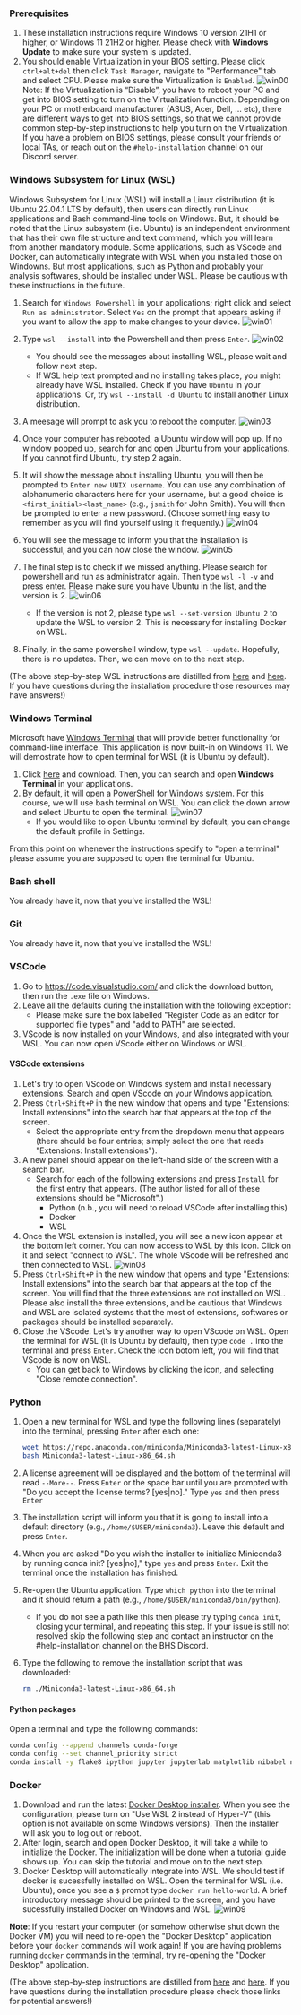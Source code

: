 ### Prerequisites

1. These installation instructions require Windows 10 version 21H1 or higher, or Windows 11 21H2 or higher. Please check with **Windows Update** to make sure your system is updated.
2. You should enable Virtualization in your BIOS setting. Please click `ctrl+alt+del` then click `Task Manager`, navigate to "Performance" tab and select CPU. Please make sure the Virtualization is `Enabled`.
   ![win00](win00.png)
   Note: If the Virtualization is “Disable”, you have to reboot your PC and get into BIOS setting to turn on the Virtualization function. Depending on your PC or motherboard manufacturer (ASUS, Acer, Dell, … etc), there are different ways to get into BIOS settings, so that we cannot provide common step-by-step instructions to help you turn on the Virtualization. If you have a problem on BIOS settings, please consult your friends or local TAs, or reach out on the `#help-installation` channel on our Discord server.

### Windows Subsystem for Linux (WSL)
Windows Subsystem for Linux (WSL) will install a Linux distribution (it is Ubuntu 22.04.1 LTS by default), then users can directly run Linux applications and Bash command-line tools on Windows. But, it should be noted that the Linux subsystem (i.e. Ubuntu) is an independent environment that has their own file structure and text command, which you will learn from another mandatory module. Some applications, such as VScode and Docker, can automatically integrate with WSL when you installed those on Windowns. But most applications, such as Python and probably your analysis softwares, should be installed under WSL. Please be cautious with these instructions in the future.

1. Search for `Windows Powershell` in your applications; right click and select `Run as administrator`.
   Select `Yes` on the prompt that appears asking if you want to allow the app to make changes to your device.
   ![win01](win01.png)

2. Type `wsl --install` into the Powershell and then press `Enter`.
   ![win02](win02.png)
   - You should see the messages about installing WSL, please wait and follow next step.
   - If WSL help text prompted and no installing takes place, you might already have WSL installed. Check if you have `Ubuntu` in your applications. Or, try `wsl --install -d Ubuntu` to install another Linux distribution. 

3. A meesage will prompt to ask you to reboot the computer. 
   ![win03](win03.png)
4. Once your computer has rebooted, a Ubuntu window will pop up. If no window popped up, search for and open Ubuntu from your applications. If you cannot find Ubuntu, try step 2 again.
5. It will show the message about installing Ubuntu, you will then be prompted to `Enter new UNIX username`. You can use any combination of alphanumeric characters here for your username, but a good choice is `<first_initial><last_name>` (e.g., `jsmith` for John Smith). You will then be prompted to enter a new password. (Choose something easy to remember as you will find yourself using it frequently.)
   ![win04](win04.png)
6. You will see the message to inform you that the installation is successful, and you can now close the window.
   ![win05](win05.png)
7. The final step is to check if we missed anything. Please search for powershell and run as administrator again. Then type `wsl -l -v` and press enter. Please make sure you have Ubuntu in the list, and the version is 2. 
   ![win06](win06.png)
   - If the version is not 2, please type `wsl --set-version Ubuntu 2` to update the WSL to version 2. This is necessary for installing Docker on WSL.
8. Finally, in the same powershell window, type `wsl --update`. Hopefully, there is no updates. Then, we can move on to the next step.

(The above step-by-step WSL instructions are distilled from [here](https://learn.microsoft.com/en-us/windows/wsl/install) and [here](https://learn.microsoft.com/en-us/windows/wsl/install-manual).
If you have questions during the installation procedure those resources may have answers!)

### Windows Terminal
Microsoft have [Windows Terminal](https://aka.ms/terminal) that will provide better functionality for command-line interface. This application is now built-in on Windows 11. We will demostrate how to open terminal for WSL (it is Ubuntu by default).

1. Click [here]((https://aka.ms/terminal)) and download. Then, you can search and open **Windows Terminal** in your applications.
2. By default, it will open a PowerShell for Windows system. For this course, we will use bash terminal on WSL. You can click the down arrow and select Ubuntu to open the terminal. 
   ![win07](win07.png)
   - If you would like to open Ubuntu terminal by default, you can change the default profile in Settings.

From this point on whenever the instructions specify to "open a terminal" please assume you are supposed to open the terminal for Ubuntu.

### Bash shell

You already have it, now that you’ve installed the WSL!

### Git

You already have it, now that you’ve installed the WSL!

### VSCode

1. Go to https://code.visualstudio.com/ and click the download button, then run the `.exe` file on Windows.
2. Leave all the defaults during the installation with the following exception:
   - Please make sure the box labelled "Register Code as an editor for supported file types" and "add to PATH" are selected.
3. VScode is now installed on your Windows, and also integrated with your WSL. You can now open VScode either on Windows or WSL.

#### VSCode extensions

1. Let's try to open VScode on Windows system and install necessary extensions. Search and open VScode on your Windows application.
2. Press `Ctrl+Shift+P` in the new window that opens and type "Extensions: Install extensions" into the search bar that appears at the top of the screen.
   - Select the appropriate entry from the dropdown menu that appears (there should be four entries; simply select the one that reads "Extensions: Install extensions").
3. A new panel should appear on the left-hand side of the screen with a search bar. 
   - Search for each of the following extensions and press `Install` for the first entry that appears. (The author listed for all of these extensions should be "Microsoft".)
     - Python (n.b., you will need to reload VSCode after installing this)
     - Docker
     - WSL
4. Once the WSL extension is installed, you will see a new icon appear at the bottom left corner. You can now access to WSL by this icon. Click on it and select "connect to WSL". The whole VScode will be refreshed and then connected to WSL.
   ![win08](win08.png)
5. Press `Ctrl+Shift+P` in the new window that opens and type "Extensions: Install extensions" into the search bar that appears at the top of the screen. You will find that the three extensions are not installed on WSL. Please also install the three extensions, and be cautious that Windows and WSL are isolated systems that the most of extensions, softwares or packages should be installed separately.
6. Close the VScode. Let's try another way to open VScode on WSL. Open the terminal for WSL (it is Ubuntu by default), then type `code .` into the terminal and press `Enter`. Check the icon botom left, you will find that VScode is now on WSL.
   - You can get back to Windows by clicking the icon, and selecting "Close remote connection".

### Python

1. Open a new terminal for WSL and type the following lines (separately) into the terminal, pressing `Enter` after each one:

   ``` bash
   wget https://repo.anaconda.com/miniconda/Miniconda3-latest-Linux-x86_64.sh
   bash Miniconda3-latest-Linux-x86_64.sh
   ```

2. A license agreement will be displayed and the bottom of the terminal will read `--More--`.
   Press `Enter` or the space bar until you are prompted with "Do you accept the license terms? [yes|no]."
   Type `yes` and then press `Enter`
3. The installation script will inform you that it is going to install into a default directory (e.g., `/home/$USER/miniconda3`).
   Leave this default and press `Enter`.
4. When you are asked "Do you wish the installer to initialize Miniconda3 by running conda init? [yes|no]," type `yes` and press `Enter`.
   Exit the terminal once the installation has finished.
5. Re-open the Ubuntu application.
   Type `which python` into the terminal and it should return a path (e.g., `/home/$USER/miniconda3/bin/python`).
   - If you do not see a path like this then please try typing `conda init`, closing your terminal, and repeating this step.
     If your issue is still not resolved skip the following step and contact an instructor on the #help-installation channel on the BHS Discord.
6. Type the following to remove the installation script that was downloaded:

   ``` bash
   rm ./Miniconda3-latest-Linux-x86_64.sh
   ```

#### Python packages

Open a terminal and type the following commands:

``` bash
conda config --append channels conda-forge
conda config --set channel_priority strict
conda install -y flake8 ipython jupyter jupyterlab matplotlib nibabel nilearn numpy pandas scipy seaborn
```

### Docker

1.  Download and run the latest [Docker Desktop installer](https://docs.docker.com/desktop/install/windows-install/). When you see the configuration, please turn on "Use WSL 2 instead of Hyper-V" (this option is not available on some Windows versions). Then the installer will ask you to log out or reboot.
2.  After login, search and open Docker Desktop, it will take a while to initialize the Docker. The initialization will be done when a tutorial guide shows up. You can skip the tutorial and move on to the next step.
3.  Docker Desktop will automatically integrate into WSL. We should test if docker is sucessfully installed on WSL. Open the terminal for WSL (i.e. Ubuntu), once you see a `$` prompt type `docker run hello-world`. A brief introductory message should be printed to the screen, and you have sucessfully installed Docker on Windows and WSL.
   ![win09](win09.png)

**Note**: If you restart your computer (or somehow otherwise shut down the Docker VM) you will need to re-open the "Docker Desktop" application before your `docker` commands will work again!
If you are having problems running `docker` commands in the terminal, try re-opening the "Docker Desktop" application.

(The above step-by-step instructions are distilled from [here](https://docs.docker.com/desktop/install/windows-install/) and [here](https://learn.microsoft.com/en-us/windows/wsl/tutorials/wsl-containers).
If you have questions during the installation procedure please check those links for potential answers!)
